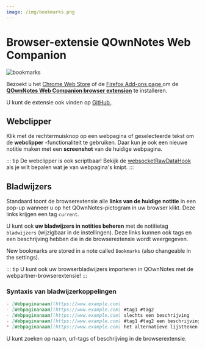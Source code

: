 ```yaml
---
image: /img/bookmarks.png
---
```


# Browser-extensie QOwnNotes Web Companion

![bookmarks](/img/bookmarks.png)

Bezoekt u het [Chrome Web Store](https://chrome.google.com/webstore/detail/qownnotes-web-companion/pkgkfnampapjbopomdpnkckbjdnpkbkp) of de [Firefox Add-ons page ](https://addons.mozilla.org/firefox/addon/qownnotes-web-companion) om de [**QOwnNotes Web Companion browser extension**](https://github.com/qownnotes/web-companion/) te installeren.

U kunt de extensie ook vinden op [ GitHub ](https://github.com/qownnotes/web-companion/).

## Webclipper

Klik met de rechtermuisknop op een webpagina of geselecteerde tekst om de **webclipper** -functionaliteit te gebruiken. Daar kun je ook een nieuwe notitie maken met een **screenshot** van de huidige webpagina.

::: tip
De webclipper is ook scriptbaar! Bekijk de [websocketRawDataHook](../scripting/hooks.md#websocketrawdatahook) als je wilt bepalen wat je van webpagina's knipt.
:::

## Bladwijzers

Standaard toont de browserextensie alle **links van de huidige notitie** in een pop-up wanneer u op het QOwnNotes-pictogram in uw browser klikt. Deze links krijgen een tag `current`.

U kunt ook **uw bladwijzers in notities beheren** met de notitietag `bladwijzers` (wijzigbaar in de instellingen). Deze links kunnen ook tags en een beschrijving hebben die in de browserextensie wordt weergegeven.

New bookmarks are stored in a note called `Bookmarks` (also changeable in the settings).

::: tip
U kunt ook uw browserbladwijzers importeren in QOwnNotes met de webpartner-browserextensie!
:::

### Syntaxis van bladwijzerkoppelingen

```markdown
- [Webpaginanaam](https://www.example.com)
- [Webpaginanaam](https://www.example.com) #tag1 #tag2
- [Webpaginanaam](https://www.example.com) slechts een beschrijving
- [Webpaginanaam](https://www.example.com) #tag1 #tag2 een beschrijving en tags
* [Webpaginanaam](https://www.example.com) het alternatieve lijstteken werkt ook
```

U kunt zoeken op naam, url-tags of beschrijving in de browserextensie.

